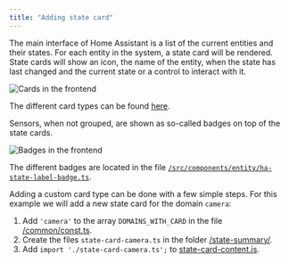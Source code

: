 ```yaml
---
title: "Adding state card"
---
```


The main interface of Home Assistant is a list of the current entities and their states. For each entity in the system, a state card will be rendered. State cards will show an icon, the name of the entity, when the state has last changed and the current state or a control to interact with it.

![Cards in the frontend](/img/en/frontend/frontend-cards1.png)

The different card types can be found [here](https://github.com/home-assistant/frontend/tree/dev/src/state-summary).

Sensors, when not grouped, are shown as so-called badges on top of the state cards.

![Badges in the frontend](/img/en/frontend/frontend-badges.png)

The different badges are located in the file [`/src/components/entity/ha-state-label-badge.ts`](https://github.com/home-assistant/frontend/blob/dev/src/components/entity/ha-state-label-badge.ts).

Adding a custom card type can be done with a few simple steps. For this example we will add a new state card for the domain `camera`:

 1. Add `'camera'` to the array `DOMAINS_WITH_CARD` in the file [/common/const.ts](https://github.com/home-assistant/frontend/blob/dev/src/common/const.ts).
 2. Create the files `state-card-camera.ts` in the folder [/state-summary/](https://github.com/home-assistant/frontend/tree/dev/src/state-summary).
 3. Add `import './state-card-camera.ts';` to [state-card-content.js](https://github.com/home-assistant/frontend/blob/dev/src/state-summary/state-card-content.ts).
